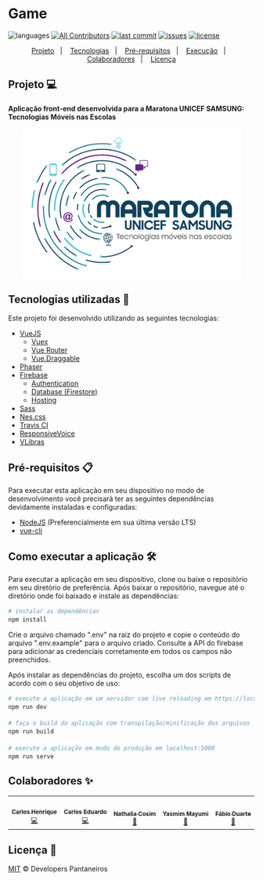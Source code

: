# Game

![languages](https://img.shields.io/github/languages/count/developers-pantaneiros/game?color=%2304D361)
[![All Contributors](https://img.shields.io/badge/all_contributors-5-orange.svg?style=flat)](#colaboradores-sparkles)
[![last commit](https://img.shields.io/github/last-commit/developers-pantaneiros/game/master)](https://github.com/developers-pantaneiros/game/commits/master)
[![issues](https://img.shields.io/github/issues/developers-pantaneiros/game)](https://github.com/developers-pantaneiros/game/issues)
[![license](https://img.shields.io/github/license/developers-pantaneiros/game)](/LICENSE)

<p align="center">
 <a href="#projeto-computer">Projeto</a>&nbsp;&nbsp;&nbsp;|&nbsp;&nbsp;&nbsp;
  <a href="#tecnologias-utilizadas-floppy_disk">Tecnologias</a>&nbsp;&nbsp;&nbsp;|&nbsp;&nbsp;&nbsp;
  <a href="#pré-requisitos-clipboard">Pré-requisitos</a>&nbsp;&nbsp;&nbsp;|&nbsp;&nbsp;&nbsp;
  <a href="#como-executar-a-aplicação-hammer_and_wrench">Execução</a>&nbsp;&nbsp;&nbsp;|&nbsp;&nbsp;&nbsp;
  <a href="#colaboradores-sparkles">Colaboradores</a>&nbsp;&nbsp;&nbsp;|&nbsp;&nbsp;&nbsp;
  <a href="#licença-page_facing_up">Licença</a>
</p>

## Projeto :computer:
#### Aplicação front-end desenvolvida para a Maratona UNICEF SAMSUNG: Tecnologias Móveis nas Escolas
<p align="center">
    <img width="450" height="300" src="/src/assets/images/logo_maratona.png">
</p>

## Tecnologias utilizadas :floppy_disk:

Este projeto foi desenvolvido utilizando as seguintes tecnologias:
* [VueJS](https://vuejs.org/)
	* [Vuex](https://vuex.vuejs.org/guide/)
	* [Vue Router](https://router.vuejs.org/)
	* [Vue.Draggable](https://github.com/SortableJS/Vue.Draggable)
* [Phaser](https://phaser.io/)
* [Firebase](https://firebase.google.com/)
	* [Authentication](https://firebase.google.com/products/auth)
	* [Database (Firestore)](https://firebase.google.com/products/firestore)
	* [Hosting](https://firebase.google.com/products/hosting)
* [Sass](https://sass-lang.com/)
* [Nes.css](https://nostalgic-css.github.io/NES.css/)
* [Travis CI](https://travis-ci.org/)
* [ResponsiveVoice](https://responsivevoice.org/)
* [VLibras](https://vlibras.gov.br/)

## Pré-requisitos :clipboard:

Para executar esta aplicação em seu dispositivo no modo de desenvolvimento você precisará ter as seguintes dependências devidamente instaladas e configuradas:
* <a href="https://nodejs.org/en/" target="_blank">NodeJS</a> (Preferencialmente em sua última versão LTS)
* <a href="https://github.com/vuejs/vue-cli" target="_blank">vue-cli</a>

## Como executar a aplicação :hammer_and_wrench:

Para executar a aplicação em seu dispositivo, clone ou baixe o repositório em seu diretório de preferência. Após baixar o repositório, navegue até o diretório onde foi baixado e instale as dependências:

``` bash
# instalar as dependências
npm install
```

Crie o arquivo chamado ".env" na raiz do projeto e copie o conteúdo do arquivo ".env.example" para o arquivo criado. Consulte a API do firebase para adicionar as credenciais corretamente em todos os campos não preenchidos.

Após instalar as dependências do projeto, escolha um dos scripts de acordo com o seu objetivo de uso:

``` bash
# execute a aplicação em um servidor com live reloading em https://localhost:8080/
npm run dev

# faça o build da aplicação com transpilação/minificação dos arquivos
npm run build

# execute a aplicação em modo de produção em localhost:5000
npm run serve
```
## Colaboradores :sparkles:

<table>
  <tr>
    <td align="center"><a href="https://www.linkedin.com/in/carlos-henrique-costa-silva/"><img src="https://avatars3.githubusercontent.com/u/25915025?v=4" width="100px;" alt=""/><br /><sub><b>Carlos Henrique</b></sub></a><br /><a href="#code-carlosh" title="Code">💻</a></td>
    <td align="center"><a href="https://www.linkedin.com/in/carlos-eduardo-dias-giacomini-587918177/"><img src="https://avatars0.githubusercontent.com/u/31314944?v=4" width="100px;" alt=""/><br /><sub><b>Carlos Eduardo</b></sub></a><br /><a href="#code-carlose" title="Code">💻</a></td>
    <td align="center"><a href="https://www.linkedin.com/in/nathalia-cosim/"><img src="https://avatars2.githubusercontent.com/u/26313761?v=4" width="100px;" alt=""/><br /><sub><b>Nathalia Cosim</b></sub></a><br /><a href="#design-nathalia" title="Design">🎨</a></td>
    <td align="center"><a><img src="https://avatars1.githubusercontent.com/u/54413245?v=4" width="100px;" alt=""/><br /><sub><b>Yasmim Mayumi</b></sub></a><br /><a href="#education-yasmim" title="Education">📖</a></td>
    <td align="center"><a href="https://www.linkedin.com/in/fábio-duarte-de-oliveira-b88b2033/"><img src="https://avatars1.githubusercontent.com/u/4038636?v=4" width="100px;" alt=""/><br /><sub><b>Fábio Duarte</b></sub></a><br /><a href="#coordinator-fabio" title="Coordinator">📢</a></td>
  </tr>
</table>

## Licença :page_facing_up:

[MIT](/LICENSE) &copy; Developers Pantaneiros

